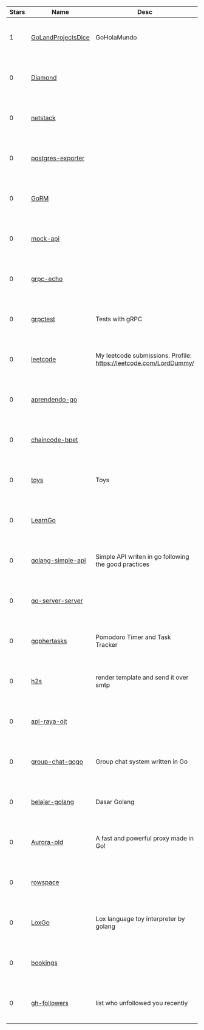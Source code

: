 | Stars | Name | Desc | Created | 
| ----- | ------- | ------------- | ------------- |
| 1 | [GoLandProjectsDice](https://github.com/MartinDiCe/GoLandProjectsDice) | GoHolaMundo | 2022-07-25 00:24:05 +0000 UTC |
| 0 | [Diamond](https://github.com/xonon-business/Diamond) |  | 2022-07-25 00:21:15 +0000 UTC |
| 0 | [netstack](https://github.com/n-young/netstack) |  | 2022-07-25 01:31:11 +0000 UTC |
| 0 | [postgres-exporter](https://github.com/avdicl/postgres-exporter) |  | 2022-07-25 01:05:19 +0000 UTC |
| 0 | [GoRM](https://github.com/m4rc0nd35/GoRM) |  | 2022-07-25 00:56:34 +0000 UTC |
| 0 | [mock-api](https://github.com/darkwilly08/mock-api) |  | 2022-07-25 01:26:01 +0000 UTC |
| 0 | [grpc-echo](https://github.com/dariuszSki/grpc-echo) |  | 2022-07-25 01:31:03 +0000 UTC |
| 0 | [grpctest](https://github.com/rikatz/grpctest) | Tests with gRPC | 2022-07-25 00:27:05 +0000 UTC |
| 0 | [leetcode](https://github.com/irfansofyana/leetcode) | My leetcode submissions. Profile: https://leetcode.com/LordDummy/ | 2022-07-25 00:47:55 +0000 UTC |
| 0 | [aprendendo-go](https://github.com/guisartori/aprendendo-go) |  | 2022-07-25 00:13:43 +0000 UTC |
| 0 | [chaincode-bpet](https://github.com/softwarepgs/chaincode-bpet) |  | 2022-07-25 01:06:50 +0000 UTC |
| 0 | [toys](https://github.com/zhoujianxuan/toys) | Toys | 2022-07-25 01:13:25 +0000 UTC |
| 0 | [LearnGo](https://github.com/iahob/LearnGo) |  | 2022-07-25 01:22:23 +0000 UTC |
| 0 | [golang-simple-api](https://github.com/Vinny-Bass/golang-simple-api) | Simple API writen in go following the good practices  | 2022-07-25 00:27:07 +0000 UTC |
| 0 | [go-server-server](https://github.com/aldybw/go-server-server) |  | 2022-07-25 00:16:37 +0000 UTC |
| 0 | [gophertasks](https://github.com/codeschooldropout/gophertasks) | Pomodoro Timer and Task Tracker | 2022-07-25 01:15:25 +0000 UTC |
| 0 | [h2s](https://github.com/0xdeface/h2s) | render template and send it over smtp | 2022-07-25 00:20:41 +0000 UTC |
| 0 | [api-raya-ojt](https://github.com/ajikamaludin/api-raya-ojt) |  | 2022-07-25 00:44:18 +0000 UTC |
| 0 | [group-chat-gogo](https://github.com/UVNishanth/group-chat-gogo) | Group chat system written in Go | 2022-07-25 01:02:04 +0000 UTC |
| 0 | [belajar-golang](https://github.com/mricky/belajar-golang) | Dasar Golang | 2022-07-25 01:32:07 +0000 UTC |
| 0 | [Aurora-old](https://github.com/Titanium-Network/Aurora-old) | A fast and powerful proxy made in Go! | 2022-07-25 01:05:57 +0000 UTC |
| 0 | [rowspace](https://github.com/rowspacedb/rowspace) |  | 2022-07-25 00:56:16 +0000 UTC |
| 0 | [LoxGo](https://github.com/WAY29/LoxGo) |  Lox language toy interpreter by golang | 2022-07-25 01:02:41 +0000 UTC |
| 0 | [bookings](https://github.com/KyeongsooLee/bookings) |  | 2022-07-25 01:02:32 +0000 UTC |
| 0 | [gh-followers](https://github.com/hitzhangjie/gh-followers) | list who unfollowed you recently | 2022-07-25 01:23:16 +0000 UTC |

